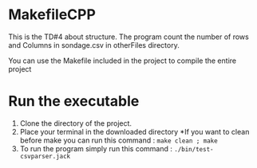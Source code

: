 # MakefileCPP

This is the TD#4 about structure.
The program count the number of rows and Columns in sondage.csv in otherFiles directory.

You can use the Makefile included in the project to compile the entire project

# Run the executable

1. Clone the directory of the project.
2. Place your terminal in the downloaded directory
*If you want to clean before make you can run this command : `make clean ; make`
3. To run the program simply run this command : `./bin/test-csvparser.jack`  
